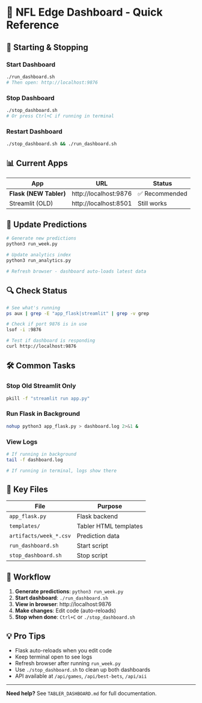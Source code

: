 # 🏈 NFL Edge Dashboard - Quick Reference

## 🚀 Starting & Stopping

### Start Dashboard
```bash
./run_dashboard.sh
# Then open: http://localhost:9876
```

### Stop Dashboard
```bash
./stop_dashboard.sh
# Or press Ctrl+C if running in terminal
```

### Restart Dashboard
```bash
./stop_dashboard.sh && ./run_dashboard.sh
```

## 📊 Current Apps

| App | URL | Status |
|-----|-----|--------|
| **Flask (NEW Tabler)** | http://localhost:9876 | ✅ Recommended |
| Streamlit (OLD) | http://localhost:8501 | Still works |

## 🔄 Update Predictions

```bash
# Generate new predictions
python3 run_week.py

# Update analytics index
python3 run_analytics.py

# Refresh browser - dashboard auto-loads latest data
```

## 🔍 Check Status

```bash
# See what's running
ps aux | grep -E "app_flask|streamlit" | grep -v grep

# Check if port 9876 is in use
lsof -i :9876

# Test if dashboard is responding
curl http://localhost:9876
```

## 🛠️ Common Tasks

### Stop Old Streamlit Only
```bash
pkill -f "streamlit run app.py"
```

### Run Flask in Background
```bash
nohup python3 app_flask.py > dashboard.log 2>&1 &
```

### View Logs
```bash
# If running in background
tail -f dashboard.log

# If running in terminal, logs show there
```

## 📁 Key Files

| File | Purpose |
|------|---------|
| `app_flask.py` | Flask backend |
| `templates/` | Tabler HTML templates |
| `artifacts/week_*.csv` | Prediction data |
| `run_dashboard.sh` | Start script |
| `stop_dashboard.sh` | Stop script |

## 🎯 Workflow

1. **Generate predictions**: `python3 run_week.py`
2. **Start dashboard**: `./run_dashboard.sh`
3. **View in browser**: http://localhost:9876
4. **Make changes**: Edit code (auto-reloads)
5. **Stop when done**: `Ctrl+C` or `./stop_dashboard.sh`

## 💡 Pro Tips

- Flask auto-reloads when you edit code
- Keep terminal open to see logs
- Refresh browser after running `run_week.py`
- Use `./stop_dashboard.sh` to clean up both dashboards
- API available at `/api/games`, `/api/best-bets`, `/api/aii`

---

**Need help?** See `TABLER_DASHBOARD.md` for full documentation.

